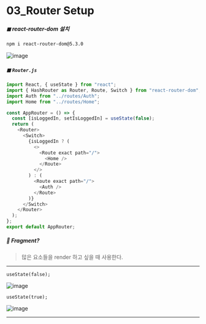 # 03_Router Setup

##### ◼ react-router-dom  설치

```bash
npm i react-router-dom@5.3.0
```

![image](https://user-images.githubusercontent.com/99783474/212054943-1607d293-f1c8-49a1-b2d5-b04575eb83cf.png)





##### ◼ `Router.js`

```js
import React, { useState } from "react";
import { HashRouter as Router, Route, Switch } from "react-router-dom";
import Auth from "../routes/Auth";
import Home from "../routes/Home";

const AppRouter = () => {
  const [isLoggedIn, setIsLoggedIn] = useState(false);
  return (
    <Router>
      <Switch>
        {isLoggedIn ? (
          <>
            <Route exact path="/">
              <Home />
            </Route>
          </>
        ) : (
          <Route exact path="/">
            <Auth />
          </Route>
        )}
      </Switch>
    </Router>
  );
};
export default AppRouter;
```



##### 🤔 Fragment? 

> 많은 요소들을 render 하고 싶을 때 사용한다. 



---

```
useState(false);
```

![image](https://user-images.githubusercontent.com/99783474/212054974-a7f723d7-db01-4811-9e61-62facceed8ca.png)

```
useState(true);
```

![image](https://user-images.githubusercontent.com/99783474/212054997-e4e81644-2b88-4f35-b6d6-305ae9ee0190.png)

---



